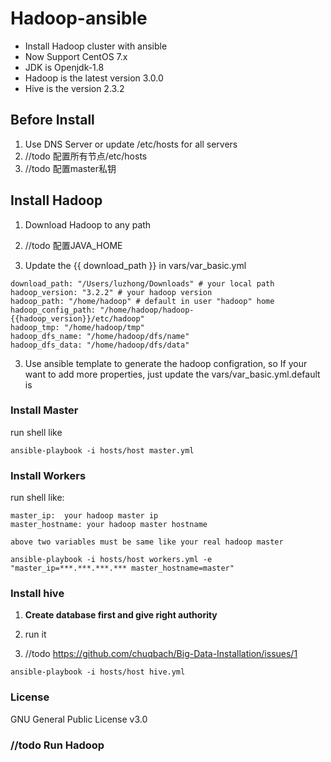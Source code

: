 # Hadoop-ansible
- Install Hadoop cluster with ansible
- Now Support CentOS 7.x
- JDK is  Openjdk-1.8
- Hadoop is the latest version 3.0.0
- Hive is the version 2.3.2

## Before Install
1. Use DNS Server or update /etc/hosts for all servers
2. //todo 配置所有节点/etc/hosts
3. //todo 配置master私钥

## Install Hadoop
1. Download Hadoop to any path

2. //todo 配置JAVA_HOME

3. Update the {{ download_path }} in vars/var_basic.yml
```
download_path: "/Users/luzhong/Downloads" # your local path 
hadoop_version: "3.2.2" # your hadoop version
hadoop_path: "/home/hadoop" # default in user "hadoop" home
hadoop_config_path: "/home/hadoop/hadoop-{{hadoop_version}}/etc/hadoop"
hadoop_tmp: "/home/hadoop/tmp"
hadoop_dfs_name: "/home/hadoop/dfs/name"
hadoop_dfs_data: "/home/hadoop/dfs/data"
```


3. Use ansible template to generate the hadoop configration, so If your want to add more properties, just update the vars/var_basic.yml.default is 

### Install Master

run shell like

```
ansible-playbook -i hosts/host master.yml
```

### Install Workers

run shell like:
```
master_ip:  your hadoop master ip
master_hostname: your hadoop master hostname

above two variables must be same like your real hadoop master

ansible-playbook -i hosts/host workers.yml -e "master_ip=***.***.***.*** master_hostname=master"

```

### Install hive
1. **Create database first and give right authority**



2. run it

3. //todo https://github.com/chuqbach/Big-Data-Installation/issues/1

```
ansible-playbook -i hosts/host hive.yml

```

### License

GNU General Public License v3.0

### //todo Run Hadoop
